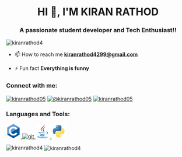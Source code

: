 <h1 align="center">HI 👋, I'M KIRAN RATHOD</h1>
<h3 align="center">A passionate student developer and Tech Enthusiast!! </h3>

<p align="left"> <img src="https://komarev.com/ghpvc/?username=kiranrathod4&label=Profile%20views&color=0e75b6&style=flat" alt="kiranrathod4" /> </p>

- 📫 How to reach me **kiranrathod4299@gmail.com**

- ⚡ Fun fact **Everything is funny**

<h3 align="left">Connect with me:</h3>
<p align="left">
<a href="https://linkedin.com/in/kiranrathod05" target="blank"><img align="center" src="https://raw.githubusercontent.com/rahuldkjain/github-profile-readme-generator/master/src/images/icons/Social/linked-in-alt.svg" alt="kiranrathod05" height="30" width="40" /></a>
<a href="https://www.youtube.com/@kiranrathod05" target="blank"><img align="center" src="https://raw.githubusercontent.com/rahuldkjain/github-profile-readme-generator/master/src/images/icons/Social/youtube.svg" alt="@kiranrathod05" height="30" width="40" /></a>
<a href="https://www.leetcode.com/kiranrathod05" target="blank"><img align="center" src="https://raw.githubusercontent.com/rahuldkjain/github-profile-readme-generator/master/src/images/icons/Social/leet-code.svg" alt="kiranrathod05" height="30" width="40" /></a>

</p>

<h3 align="left">Languages and Tools:</h3>
<p align="left"> <a href="https://www.cprogramming.com/" target="_blank" rel="noreferrer"> <img src="https://raw.githubusercontent.com/devicons/devicon/master/icons/c/c-original.svg" alt="c" width="40" height="40"/> </a> <a href="https://git-scm.com/" target="_blank" rel="noreferrer"> <img src="https://www.vectorlogo.zone/logos/git-scm/git-scm-icon.svg" alt="git" width="40" height="40"/> </a> <a href="https://www.java.com" target="_blank" rel="noreferrer"> <img src="https://raw.githubusercontent.com/devicons/devicon/master/icons/java/java-original.svg" alt="java" width="40" height="40"/> </a> <a href="https://www.python.org" target="_blank" rel="noreferrer"> <img src="https://raw.githubusercontent.com/devicons/devicon/master/icons/python/python-original.svg" alt="python" width="40" height="40"/> </a> </p>

<p><img align="left" src="https://github-readme-stats.vercel.app/api/top-langs?username=kiranrathod4&show_icons=true&locale=en&layout=compact" alt="kiranrathod4" /></p>

<p>&nbsp;<img align="center" src="https://github-readme-stats.vercel.app/api?username=kiranrathod4&show_icons=true&locale=en" alt="kiranrathod4" /></p>

